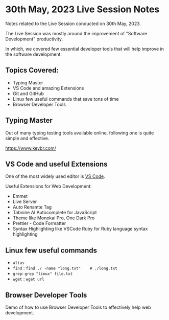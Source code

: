 # 30th May, 2023 Live Session Notes

Notes related to the Live Session conducted on 30th May, 2023.

The Live Session was mostly around the improvement of "Software Development" productivity.

In which, we covered few essential developer tools that will help
improve in the software development.

## Topics Covered:

- Typing Master
- VS Code and amazing Extensions
- Git and GitHub
- Linux few useful commands that save tons of time
- Browser Developer Tools

## Typing Master

Out of many typing testing tools available online, following one is quite
simple and effective.

https://www.keybr.com/

## VS Code and useful Extensions

One of the most widely used editor is [VS Code](https://code.visualstudio.com/).

Useful Extensions for Web Development:
- Emmet
- Live Server
- Auto Renamte Tag
- Tabnine AI Autocomplete for JavaScript
- Theme like Monokai Pro, One Dark Pro
- Prettier - Code Formatter
- Syntax Highlighting like VSCode Ruby for Ruby language syntax highlighting

## Linux few useful commands

- `alias`
- `find` : `find ./ -name "long.txt"    # ./long.txt `
- `grep`: `grep "linux" file.txt`
- `wget` : `wget url`

## Browser Developer Tools

Demo of how to use Browser Developer Tools to effectively help web development.
